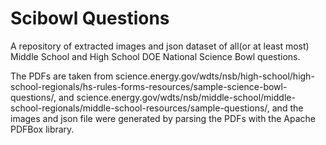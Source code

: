 # Scibowl Questions
A repository of extracted images and json dataset of all(or at least most) Middle School and High School DOE National Science Bowl questions.

The PDFs are taken from science.energy.gov/wdts/nsb/high-school/high-school-regionals/hs-rules-forms-resources/sample-science-bowl-questions/, and science.energy.gov/wdts/nsb/middle-school/middle-school-regionals/middle-school-resources/sample-questions/, and the images and json file were generated by parsing the PDFs with the Apache PDFBox library.

